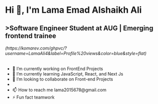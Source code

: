 <h1>Hi 👋, I'm Lama Emad Alshaikh Ali</h1>  
<h2>>Software Engineer Student at AUG | Emerging frontend trainee</h2>
<h6>(https://komarev.com/ghpvc/?username=LamaAli4&label=Profile%20views&color=blue&style=flat)</h6>

<ul>
<li>🔭 I’m currently working on FrontEnd Projects</li>
<li>🌱 I’m currently learning JavaScript, React, and Next Js</li>
<li>👯 I’m looking to collaborate on Front-end Projects<li/>
<li>📫 How to reach me lama2015678@gmail.com</li>
  <li>⚡ Fun fact teamwork</li>
</ul>
